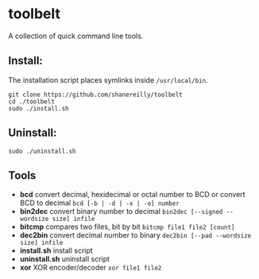 # toolbelt

A collection of quick command line tools.

## Install:
The installation script places symlinks inside `/usr/local/bin`.
```
git clone https://github.com/shanereilly/toolbelt
cd ./toolbelt
sudo ./install.sh
```

## Uninstall:
```
sudo ./uninstall.sh
```

## Tools
- **bcd** convert decimal, hexidecimal or octal number to BCD or convert BCD to decimal `bcd [-b | -d | -x | -o] number`
- **bin2dec** convert binary number to decimal `bin2dec [--signed --wordsize size] infile`
- **bitcmp** compares two files, bit by bit `bitcmp file1 file2 [count]`
- **dec2bin** convert decimal number to binary `dec2bin [--pad --wordsize size] infile`
- **install.sh** install script
- **uninstall.sh** uninstall script
- **xor** XOR encoder/decoder `xor file1 file2` 

